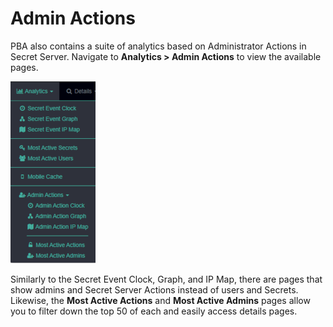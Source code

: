 [title]: # (Admin Actions)
[tags]: # (Privileged Behavior Analytics,PBA,Operations,Admin Actions)
[priority]: # (4100)

# Admin Actions

PBA also contains a suite of analytics based on Administrator Actions in Secret Server. Navigate to **Analytics > Admin Actions** to view the available pages.

![Mobile Cache](images/24-admin-actions.png)

Similarly to the Secret Event Clock, Graph, and IP Map, there are pages that show admins and Secret Server Actions instead of users and Secrets. Likewise, the **Most Active Actions** and **Most Active Admins** pages allow you to filter down the top 50 of each and easily access details pages.
